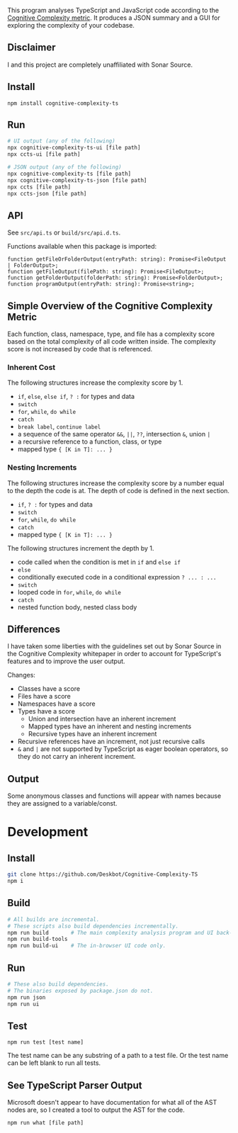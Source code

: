 This program analyses TypeScript and JavaScript code according to the [Cognitive Complexity metric](https://www.sonarsource.com/docs/CognitiveComplexity.pdf). It produces a JSON summary and a GUI for exploring the complexity of your codebase.

## Disclaimer

I and this project are completely unaffiliated with Sonar Source.

## Install

```
npm install cognitive-complexity-ts
```

## Run

```bash
# UI output (any of the following)
npx cognitive-complexity-ts-ui [file path]
npx ccts-ui [file path]

# JSON output (any of the following)
npx cognitive-complexity-ts [file path]
npx cognitive-complexity-ts-json [file path]
npx ccts [file path]
npx ccts-json [file path]

```

## API

See `src/api.ts` or `build/src/api.d.ts`.

Functions available when this package is imported:

```
function getFileOrFolderOutput(entryPath: string): Promise<FileOutput | FolderOutput>;
function getFileOutput(filePath: string): Promise<FileOutput>;
function getFolderOutput(folderPath: string): Promise<FolderOutput>;
function programOutput(entryPath: string): Promise<string>;
```

## Simple Overview of the Cognitive Complexity Metric

Each function, class, namespace, type, and file has a complexity score based on the total complexity of all code written inside. The complexity score is not increased by code that is referenced.

### Inherent Cost

The following structures increase the complexity score by 1.

* `if`, `else`, `else if`, `? :` for types and data
* `switch`
* `for`, `while`, `do while`
* `catch`
* `break label`, `continue label`
* a sequence of the same operator `&&`, `||`, `??`, intersection `&`, union `|`
* a recursive reference to a function, class, or type
* mapped type `{ [K in T]: ... }`

### Nesting Increments

The following structures increase the complexity score by a number equal to the depth the code is at. The depth of code is defined in the next section.

* `if`, `? :` for types and data
* `switch`
* `for`, `while`, `do while`
* `catch`
* mapped type `{ [K in T]: ... }`

The following structures increment the depth by 1.

* code called when the condition is met in `if` and `else if`
* `else`
* conditionally executed code in a conditional expression `? ... : ...`
* `switch`
* looped code in `for`, `while`, `do while`
* `catch`
* nested function body, nested class body

## Differences

I have taken some liberties with the guidelines set out by Sonar Source in the Cognitive Complexity whitepaper in order to account for TypeScript's features and to improve the user output.

Changes:

* Classes have a score
* Files have a score
* Namespaces have a score
* Types have a score
    * Union and intersection have an inherent increment
    * Mapped types have an inherent and nesting increments
    * Recursive types have an inherent increment
* Recursive references have an increment, not just recursive calls
* `&` and `|` are not supported by TypeScript as eager boolean operators, so they do not carry an inherent increment.

## Output

Some anonymous classes and functions will appear with names because they are assigned to a variable/const.

# Development

## Install

```bash
git clone https://github.com/Deskbot/Cognitive-Complexity-TS
npm i
```

## Build

```bash
# All builds are incremental.
# These scripts also build dependencies incrementally.
npm run build       # The main complexity analysis program and UI back-end server.
npm run build-tools
npm run build-ui    # The in-browser UI code only.
```

## Run

```bash
# These also build dependencies.
# The binaries exposed by package.json do not.
npm run json
npm run ui
```

## Test

```
npm run test [test name]
```

The test name can be any substring of a path to a test file. Or the test name can be left blank to run all tests.

## See TypeScript Parser Output

Microsoft doesn't appear to have documentation for what all of the AST nodes are, so I created a tool to output the AST for the code.

```
npm run what [file path]
```
